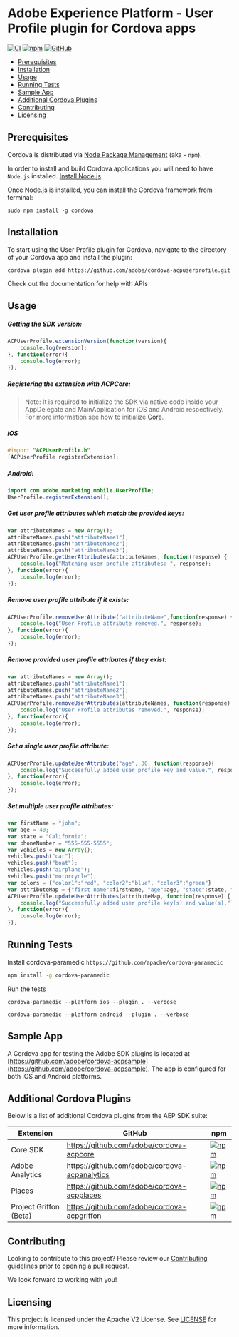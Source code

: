 
# Adobe Experience Platform - User Profile plugin for Cordova apps

[![CI](https://github.com/adobe/cordova-acpuserprofile/workflows/CI/badge.svg)](https://github.com/adobe/cordova-acpuserprofile/actions)
[![npm](https://img.shields.io/npm/v/@adobe/cordova-acpuserprofile)](https://www.npmjs.com/package/@adobe/cordova-acpuserprofile)
[![GitHub](https://img.shields.io/github/license/adobe/cordova-acpuserprofile)](https://github.com/adobe/cordova-acpuserprofile/blob/master/LICENSE)

- [Prerequisites](#prerequisites)  
- [Installation](#installation)
- [Usage](#usage)  
- [Running Tests](#running-tests)
- [Sample App](#sample-app)
- [Additional Cordova Plugins](#additional-cordova-plugins)
- [Contributing](#contributing)  
- [Licensing](#licensing)  

## Prerequisites  

Cordova is distributed via [Node Package Management](https://www.npmjs.com/) (aka - `npm`).  

In order to install and build Cordova applications you will need to have `Node.js` installed. [Install Node.js](https://nodejs.org/en/).  

Once Node.js is installed, you can install the Cordova framework from terminal:  

```  
sudo npm install -g cordova  
```

## Installation

To start using the User Profile plugin for Cordova, navigate to the directory of your Cordova app and install the plugin:
```
cordova plugin add https://github.com/adobe/cordova-acpuserprofile.git
```
Check out the documentation for help with APIs

## Usage

##### Getting the SDK version:
```js
ACPUserProfile.extensionVersion(function(version){  
    console.log(version);
}, function(error){  
    console.log(error);  
});
```
##### Registering the extension with ACPCore:  

 > Note: It is required to initialize the SDK via native code inside your AppDelegate and MainApplication for iOS and Android respectively. For more information see how to initialize [Core](https://aep-sdks.gitbook.io/docs/getting-started/initialize-the-sdk).  
  
  ##### **iOS**  
```objective-c
#import "ACPUserProfile.h"  
[ACPUserProfile registerExtension];  
```
  ##### **Android:**  
```java
import com.adobe.marketing.mobile.UserProfile;  
UserProfile.registerExtension();
```
##### Get user profile attributes which match the provided keys:
```js
var attributeNames = new Array();
attributeNames.push("attributeName1");
attributeNames.push("attributeName2");
attributeNames.push("attributeName3");
ACPUserProfile.getUserAttributes(attributeNames, function(response) {  
    console.log("Matching user profile attributes: ", response);
}, function(error){  
    console.log(error);  
});
```
##### Remove user profile attribute if it exists:
```js
ACPUserProfile.removeUserAttribute("attributeName",function(response) {  
    console.log("User Profile attribute removed.", response);
}, function(error){  
    console.log(error);  
});
```
##### Remove provided user profile attributes if they exist:
```js
var attributeNames = new Array();
attributeNames.push("attributeName1");
attributeNames.push("attributeName2");
attributeNames.push("attributeName3");
ACPUserProfile.removeUserAttributes(attributeNames, function(response) {  
    console.log("User Profile attributes removed.", response);
}, function(error){  
    console.log(error);  
});
```
##### Set a single user profile attribute:
```js
ACPUserProfile.updateUserAttribute("age", 30, function(response){  
    console.log("Successfully added user profile key and value.", response);  
}, function(error){  
    console.log(error);  
});  
```
##### Set multiple user profile attributes:
```js
var firstName = "john";
var age = 40;
var state = "California";
var phoneNumber = "555-555-5555";
var vehicles = new Array();
vehicles.push("car");
vehicles.push("boat");
vehicles.push("airplane");
vehicles.push("motorcycle");
var colors = {"color1":"red", "color2":"blue", "color3":"green"}
var attributeMap = {"first name":firstName, "age":age, "state":state, "phone number":phoneNumber, "vehicles":vehicles, "colors":colors};
ACPUserProfile.updateUserAttributes(attributeMap, function(response) {  
    console.log("Successfully added user profile key(s) and value(s).");
}, function(error){  
    console.log(error);  
});
```
## Running Tests
Install cordova-paramedic `https://github.com/apache/cordova-paramedic`
```bash
npm install -g cordova-paramedic
```

Run the tests
```
cordova-paramedic --platform ios --plugin . --verbose
```
```
cordova-paramedic --platform android --plugin . --verbose
```

## Sample App

A Cordova app for testing the Adobe SDK plugins is located at [https://github.com/adobe/cordova-acpsample](https://github.com/adobe/cordova-acpsample). The app is configured for both iOS and Android platforms.  

## Additional Cordova Plugins

Below is a list of additional Cordova plugins from the AEP SDK suite:

| Extension | GitHub | npm |
|-----------|--------|-----|
| Core SDK | https://github.com/adobe/cordova-acpcore | [![npm](https://img.shields.io/npm/v/@adobe/cordova-acpcore)](https://www.npmjs.com/package/@adobe/cordova-acpcore)
| Adobe Analytics | https://github.com/adobe/cordova-acpanalytics | [![npm](https://img.shields.io/npm/v/@adobe/cordova-acpanalytics)](https://www.npmjs.com/package/@adobe/cordova-acpanalytics)
| Places | https://github.com/adobe/cordova-acpplaces | [![npm](https://img.shields.io/npm/v/@adobe/cordova-acpplaces)](https://www.npmjs.com/package/@adobe/cordova-acpplaces)
| Project Griffon (Beta) | https://github.com/adobe/cordova-acpgriffon | [![npm](https://img.shields.io/npm/v/@adobe/cordova-acpgriffon)](https://www.npmjs.com/package/@adobe/cordova-acpgriffon)

## Contributing
Looking to contribute to this project? Please review our [Contributing guidelines](.github/CONTRIBUTING.md) prior to opening a pull request.

We look forward to working with you!

## Licensing  
This project is licensed under the Apache V2 License. See [LICENSE](LICENSE) for more information.

